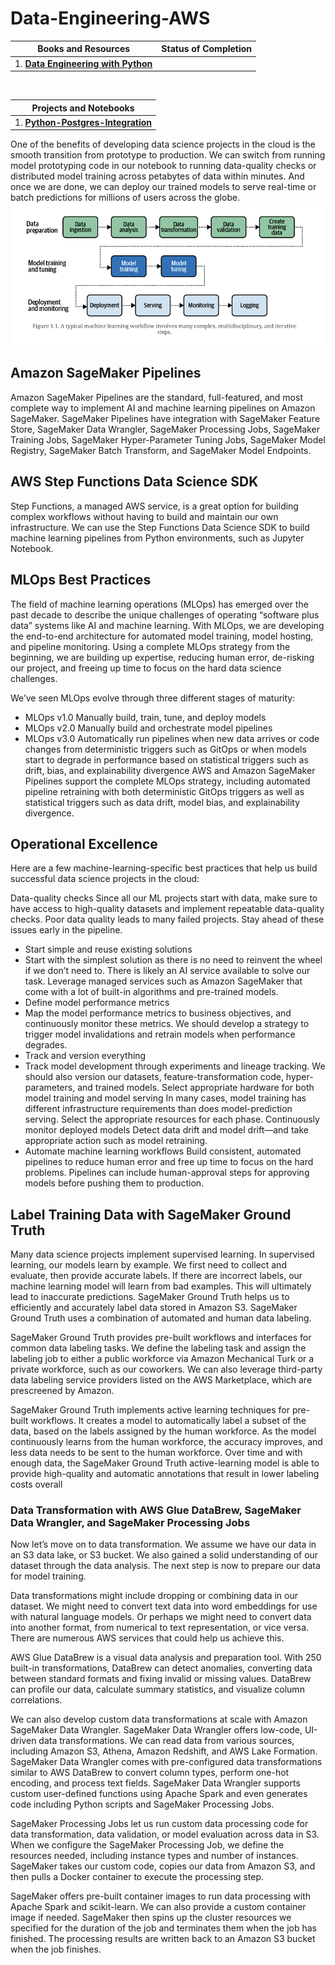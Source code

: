 # Data-Engineering-AWS



| Books and Resources | Status of Completion |
| ----- | -----|
| 1. [**Data Engineering with Python**](https://www.amazon.in/Data-Engineering-Python-datasets-pipelines/dp/183921418X/ref=asc_df_183921418X/?tag=googleshopdes-21&linkCode=df0&hvadid=396987756195&hvpos=&hvnetw=g&hvrand=12838524652674757320&hvpone=&hvptwo=&hvqmt=&hvdev=c&hvdvcmdl=&hvlocint=&hvlocphy=9299139&hvtargid=pla-1066688867037&psc=1&ext_vrnc=hi) |  |



<br />

| Projects and Notebooks |
| ---------------------- |
| 1. [**Python-Postgres-Integration**](https://github.com/andysingal/postgres_python)|


One of the benefits of developing data science projects in the cloud is the smooth transition from prototype to production. We can switch from running model prototyping code in our notebook to running data-quality checks or distributed model training across petabytes of data within minutes. And once we are done, we can deploy our trained models to serve real-time or batch predictions for millions of users across the globe.
![11](https://github.com/andysingal/Data-Engineering-AWS/blob/main/Images/Screenshot%202023-06-13%20at%2011.59.30%20AM.png)

<h2> Amazon SageMaker Pipelines</h2>
Amazon SageMaker Pipelines are the standard, full-featured, and most complete way to implement AI and machine learning pipelines on Amazon SageMaker. SageMaker Pipelines have integration with SageMaker Feature Store, SageMaker Data Wrangler, SageMaker Processing Jobs, SageMaker Training Jobs, SageMaker Hyper-Parameter Tuning Jobs, SageMaker Model Registry, SageMaker Batch Transform, and SageMaker Model Endpoints.

<h2> AWS Step Functions Data Science SDK </h2>
Step Functions, a managed AWS service, is a great option for building complex workflows without having to build and maintain our own infrastructure. We can use the Step Functions Data Science SDK to build machine learning pipelines from Python environments, such as Jupyter Notebook.

<h2>MLOps Best Practices</h2>
The field of machine learning operations (MLOps) has emerged over the past decade to describe the unique challenges of operating “software plus data” systems like AI and machine learning. With MLOps, we are developing the end-to-end architecture for automated model training, model hosting, and pipeline monitoring. Using a complete MLOps strategy from the beginning, we are building up expertise, reducing human error, de-risking our project, and freeing up time to focus on the hard data science challenges.

We’ve seen MLOps evolve through three different stages of maturity:

- MLOps v1.0
Manually build, train, tune, and deploy models
- MLOps v2.0
Manually build and orchestrate model pipelines
- MLOps v3.0
Automatically run pipelines when new data arrives or code changes from deterministic triggers such as GitOps or when models start to degrade in performance based on statistical triggers such as drift, bias, and explainability divergence
AWS and Amazon SageMaker Pipelines support the complete MLOps strategy, including automated pipeline retraining with both deterministic GitOps triggers as well as statistical triggers such as data drift, model bias, and explainability divergence. 

<h2> Operational Excellence </h2>
Here are a few machine-learning-specific best practices that help us build successful data science projects in the cloud:

Data-quality checks
Since all our ML projects start with data, make sure to have access to high-quality datasets and implement repeatable data-quality checks. Poor data quality leads to many failed projects. Stay ahead of these issues early in the pipeline.
- Start simple and reuse existing solutions
- Start with the simplest solution as there is no need to reinvent the wheel if we don’t need to. There is likely an AI service available to solve our task. Leverage managed services such as Amazon SageMaker that come with a lot of built-in algorithms and pre-trained models.
- Define model performance metrics
- Map the model performance metrics to business objectives, and continuously monitor these metrics. We should develop a strategy to trigger model invalidations and retrain models when performance degrades.
- Track and version everything
- Track model development through experiments and lineage tracking. We should also version our datasets, feature-transformation code, hyper-parameters, and trained models.
Select appropriate hardware for both model training and model serving
In many cases, model training has different infrastructure requirements than does model-prediction serving. Select the appropriate resources for each phase.
Continuously monitor deployed models
Detect data drift and model drift—and take appropriate action such as model retraining.
- Automate machine learning workflows
Build consistent, automated pipelines to reduce human error and free up time to focus on the hard problems. Pipelines can include human-approval steps for approving models before pushing them to production.

<h2>Label Training Data with SageMaker Ground Truth</h2>
Many data science projects implement supervised learning. In supervised learning, our models learn by example. We first need to collect and evaluate, then provide accurate labels. If there are incorrect labels, our machine learning model will learn from bad examples. This will ultimately lead to inaccurate predictions. SageMaker Ground Truth helps us to efficiently and accurately label data stored in Amazon S3. SageMaker Ground Truth uses a combination of automated and human data labeling.

SageMaker Ground Truth provides pre-built workflows and interfaces for common data labeling tasks. We define the labeling task and assign the labeling job to either a public workforce via Amazon Mechanical Turk or a private workforce, such as our coworkers. We can also leverage third-party data labeling service providers listed on the AWS Marketplace, which are prescreened by Amazon.

SageMaker Ground Truth implements active learning techniques for pre-built workflows. It creates a model to automatically label a subset of the data, based on the labels assigned by the human workforce. As the model continuously learns from the human workforce, the accuracy improves, and less data needs to be sent to the human workforce. Over time and with enough data, the SageMaker Ground Truth active-learning model is able to provide high-quality and automatic annotations that result in lower labeling costs overall


<h3>Data Transformation with AWS Glue DataBrew, SageMaker Data Wrangler, and SageMaker Processing Jobs</h3>

Now let’s move on to data transformation. We assume we have our data in an S3 data lake, or S3 bucket. We also gained a solid understanding of our dataset through the data analysis. The next step is now to prepare our data for model training.

Data transformations might include dropping or combining data in our dataset. We might need to convert text data into word embeddings for use with natural language models. Or perhaps we might need to convert data into another format, from numerical to text representation, or vice versa. There are numerous AWS services that could help us achieve this.

AWS Glue DataBrew is a visual data analysis and preparation tool. With 250 built-in transformations, DataBrew can detect anomalies, converting data between standard formats and fixing invalid or missing values. DataBrew can profile our data, calculate summary statistics, and visualize column correlations.

We can also develop custom data transformations at scale with Amazon SageMaker Data Wrangler. SageMaker Data Wrangler offers low-code, UI-driven data transformations. We can read data from various sources, including Amazon S3, Athena, Amazon Redshift, and AWS Lake Formation. SageMaker Data Wrangler comes with pre-configured data transformations similar to AWS DataBrew to convert column types, perform one-hot encoding, and process text fields. SageMaker Data Wrangler supports custom user-defined functions using Apache Spark and even generates code including Python scripts and SageMaker Processing Jobs.

SageMaker Processing Jobs let us run custom data processing code for data transformation, data validation, or model evaluation across data in S3. When we configure the SageMaker Processing Job, we define the resources needed, including instance types and number of instances. SageMaker takes our custom code, copies our data from Amazon S3, and then pulls a Docker container to execute the processing step.

SageMaker offers pre-built container images to run data processing with Apache Spark and scikit-learn. We can also provide a custom container image if needed. SageMaker then spins up the cluster resources we specified for the duration of the job and terminates them when the job has finished. The processing results are written back to an Amazon S3 bucket when the job finishes.

